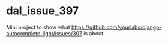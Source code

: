 # dal_issue_397

Mini project to show what https://github.com/yourlabs/django-autocomplete-light/issues/397 is about.
